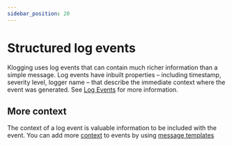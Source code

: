 ```yaml
---
sidebar_position: 20
---
```


# Structured log events

Klogging uses log events that can contain much richer information than a simple message. Log events
have inbuilt properties – including timestamp, severity level, logger name – that describe the
immediate context where the event was generated. See [Log Events](../concepts/log-events.md) for more
information.

## More context

The context of a log event is valuable information to be included with the event. You can add more
[context](../context/context.md) to events by using [message templates](../context/context.md)



